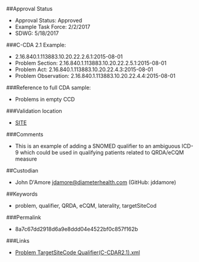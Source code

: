 ##Approval Status 

* Approval Status: Approved
* Example Task Force: 2/2/2017
* SDWG: 5/18/2017

###C-CDA 2.1 Example: 


* 2.16.840.1.113883.10.20.22.2.6.1:2015-08-01
* Problem Section: 2.16.840.1.113883.10.20.22.2.5.1:2015-08-01 
* Problem Act: 2.16.840.1.113883.10.20.22.4.3:2015-08-01 
* Problem Observation: 2.16.840.1.113883.10.20.22.4.4:2015-08-01

###Reference to full CDA sample:
* Problems in empty CCD

###Validation location

* [SITE](https://sitenv.org/c-cda-validator)

###Comments

* This is an example of adding a SNOMED qualifier to an ambiguous ICD-9 which could be used in qualifying patients related to QRDA/eCQM measure

##Custodian

* John D'Amore jdamore@diameterhealth.com (GitHub: jddamore)

##Keywords

* problem, qualifier, QRDA, eCQM, laterality, targetSiteCod


###Permalink 

* 8a7c67dd2918d6a9e8ddd04e4522bf0c857f162b

###Links 

* [Problem TargetSiteCode Qualifier(C-CDAR2.1).xml](https://github.com/HL7/C-CDA-Examples/tree/master/Problems/Problem%20TargetSiteCode%20Qualifier/Problem%20TargetSiteCode%20Qualifier%28C-CDAR2.1%29.xml)
